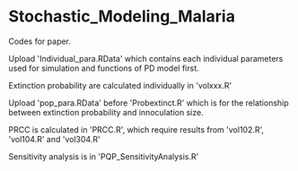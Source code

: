 # Stochastic_Modeling_Malaria
Codes for paper.

Upload 'Individual_para.RData' which contains each individual parameters used for simulation and functions of PD model first.

Extinction probability are calculated individually in 'volxxx.R'


Upload 'pop_para.RData' before 'Probextinct.R' which is for the relationship between extinction probability and innoculation size.

PRCC is calculated in 'PRCC.R', which require results from 'vol102.R', 'vol104.R' and 'vol304.R'

Sensitivity analysis is in 'PQP_SensitivityAnalysis.R'
